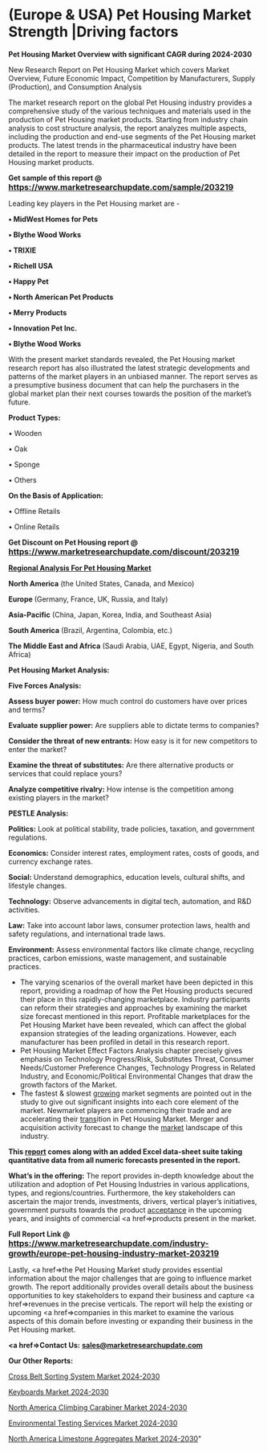 # (Europe & USA) Pet Housing Market Strength |Driving factors

<strong>Pet Housing Market Overview with significant CAGR during 2024-2030</strong>

New Research Report on Pet Housing Market which covers Market Overview, Future Economic Impact, Competition by Manufacturers, Supply (Production), and Consumption Analysis

The market research report on the global Pet Housing industry provides a comprehensive study of the various techniques and materials used in the production of Pet Housing market products. Starting from industry chain analysis to cost structure analysis, the report analyzes multiple aspects, including the production and end-use segments of the Pet Housing market products. The latest trends in the pharmaceutical industry have been detailed in the report to measure their impact on the production of Pet Housing market products.

<strong>Get sample of this report @ <a href=https://www.marketresearchupdate.com/sample/203219><font size=3 color=#0000ff>https://www.marketresearchupdate.com/sample/203219</font></a></strong>

Leading key players in the Pet Housing market are -

<strong>• MidWest Homes for Pets

• Blythe Wood Works

• TRIXIE

• Richell USA

• Happy Pet

• North American Pet Products

• Merry Products

• Innovation Pet Inc.

• Blythe Wood Works</strong>

With the present market standards revealed, the Pet Housing market research report has also illustrated the latest strategic developments and patterns of the market players in an unbiased manner. The report serves as a presumptive business document that can help the purchasers in the global market plan their next courses towards the position of the market’s future.

<strong>Product Types:</strong>

• Wooden

• Oak

• Sponge

• Others

<strong>On the Basis of Application:</strong>

• Offline Retails

• Online Retails

<strong>Get Discount on Pet Housing report @ <a href=https://www.marketresearchupdate.com/discount/203219><font size=3 color=#0000ff>https://www.marketresearchupdate.com/discount/203219</font></a></strong>

<strong><u><b>Regional Analysis For Pet Housing Market</b></u></strong>

<strong><b>North America</b></strong> (the United States, Canada, and Mexico)

<strong><b>Europe </b></strong>(Germany, France, UK, Russia, and Italy)

<strong><b>Asia-Pacific</b></strong> (China, Japan, Korea, India, and Southeast Asia)

<strong><b>South America</b></strong> (Brazil, Argentina, Colombia, etc.)

<strong><b>The Middle East and Africa</b></strong> (Saudi Arabia, UAE, Egypt, Nigeria, and South Africa)

<strong>Pet Housing Market Analysis:</strong>

<strong>Five Forces Analysis:</strong>

<strong>Assess buyer power:</strong> How much control do customers have over prices and terms?

<strong>Evaluate supplier power:</strong> Are suppliers able to dictate terms to companies?

<strong>Consider the threat of new entrants:</strong> How easy is it for new competitors to enter the market?

<strong>Examine the threat of substitutes:</strong> Are there alternative products or services that could replace yours?

<strong>Analyze competitive rivalry:</strong> How intense is the competition among existing players in the market?

<strong>PESTLE Analysis:</strong>

<strong>Politics:</strong> Look at political stability, trade policies, taxation, and government regulations.

<strong>Economics:</strong> Consider interest rates, employment rates, costs of goods, and currency exchange rates.

<strong>Social:</strong> Understand demographics, education levels, cultural shifts, and lifestyle changes.

<strong>Technology:</strong> Observe advancements in digital tech, automation, and R&D activities.

<strong>Law:</strong> Take into account labor laws, consumer protection laws, health and safety regulations, and international trade laws.

<strong>Environment:</strong> Assess environmental factors like climate change, recycling practices, carbon emissions, waste management, and sustainable practices.

<ul>
  <li>The varying scenarios of the overall market have been depicted in this report, providing a roadmap of how the Pet Housing products secured their place in this rapidly-changing marketplace. Industry participants can reform their strategies and approaches by examining the market size forecast mentioned in this report. Profitable marketplaces for the Pet Housing Market have been revealed, which can affect the global expansion strategies of the leading organizations. However, each manufacturer has been profiled in detail in this research report.</li>
  <li>Pet Housing Market Effect Factors Analysis chapter precisely gives emphasis on Technology Progress/Risk, Substitutes Threat, Consumer Needs/Customer Preference Changes, Technology Progress in Related Industry, and Economic/Political Environmental Changes that draw the growth factors of the Market.</li>
  <li>The fastest &amp; slowest <a href=ASDF991299>growing</a> market segments are pointed out in the study to give out significant insights into each core element of the market. Newmarket players are commencing their trade and are accelerating their <a href=>trans</a>ition in Pet Housing Market. Merger and acquisition activity forecast to change the <a href=>market</a> landscape of this industry.</li>
</ul>
<strong>This <a href=>report</a> comes along with an added Excel data-sheet suite taking quantitative data from all numeric forecasts presented in the report.</strong>

<strong>What’s in the offering:</strong> The report provides in-depth knowledge about the utilization and adoption of Pet Housing Industries in various applications, types, and regions/countries. Furthermore, the key stakeholders can ascertain the major trends, investments, drivers, vertical player’s initiatives, government pursuits towards the product <a href=ASDF881288>acceptance</a> in the upcoming years, and insights of commercial <a href=>products</a> present in the market.

<strong>Full Report Link @ <a href=https://www.marketresearchupdate.com/industry-growth/europe-pet-housing-industry-market-203219><font size=3 color=#0000ff>https://www.marketresearchupdate.com/industry-growth/europe-pet-housing-industry-market-203219</font></a></strong>

Lastly, <a href=>the</a> Pet Housing Market study provides essential information about the major challenges that are going to influence market growth. The report additionally provides overall details about the business opportunities to key stakeholders to expand their business and capture <a href=>revenues</a> in the precise verticals. The report will help the existing or upcoming <a href=>companies</a> in this market to examine the various aspects of this domain before investing or expanding their business in the Pet Housing market.

<strong><a href=><strong>Contact Us:</strong></a></strong>
<strong>sales@marketresearchupdate.com</strong>

<strong>Our Other Reports:</strong>

<a href=https://www.linkedin.com/pulse/cross-belt-sorting-system-market-industry-analysis>Cross Belt Sorting System Market 2024-2030</a>

<a href=https://www.linkedin.com/pulse/keyboards-market-2023-remarking-enormous-growth>Keyboards Market 2024-2030</a>

<a href=https://www.linkedin.com/pulse/north-america-climbing-carabiner-market-2023-1f>North America Climbing Carabiner Market 2024-2030</a>

<a href=https://www.linkedin.com/pulse/environmental-testing-services-market-h0itf/>Environmental Testing Services Market 2024-2030</a>

<a href=https://www.linkedin.com/pulse/north-america-limestone-aggregates-market-fgaef/>North America Limestone Aggregates Market 2024-2030</a>"
